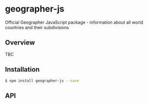 # geographer-js
Official Geographer JavaScript package - information about all world countries and their subdivisions

## Overview

TBC

## Installation

```bash
$ npm install geographer-js --save
```

## API
